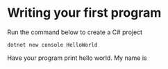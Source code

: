 # Writing your first program

Run the command below to create a C# project
```angular2html
dotnet new console HelloWorld
```

Have your program print hello world. My name is <Your name>



